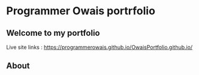 # Programmer Owais portrfolio

## Welcome to my portfolio
Live site links : https://programmerowais.github.io/OwaisPortfolio.github.io/

## About
